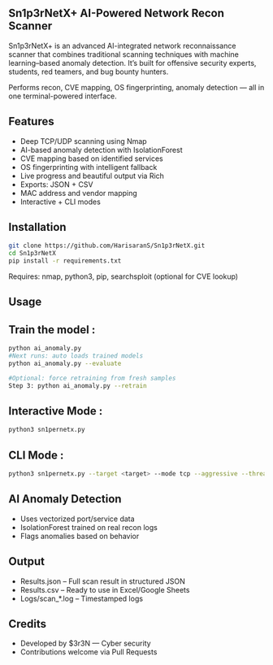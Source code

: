 ## Sn1p3rNetX+  AI-Powered Network Recon Scanner

Sn1p3rNetX+ is an advanced AI-integrated network reconnaissance scanner that combines traditional scanning techniques with machine learning–based anomaly detection. 
It’s built for offensive security experts, students, red teamers, and bug bounty hunters.

Performs recon, CVE mapping, OS fingerprinting, anomaly detection — all in one terminal-powered interface.

## Features

-  Deep TCP/UDP scanning using Nmap
-  AI-based anomaly detection with IsolationForest
-  CVE mapping based on identified services
-  OS fingerprinting with intelligent fallback
-  Live progress and beautiful output via Rich
-  Exports: JSON + CSV
-  MAC address and vendor mapping
-  Interactive + CLI modes

## Installation

```bash
git clone https://github.com/HarisaranS/Sn1p3rNetX.git
cd Sn1p3rNetX
pip install -r requirements.txt
```

Requires: nmap, python3, pip, searchsploit (optional for CVE lookup)

## Usage

## Train the model : 

```bash
python ai_anomaly.py 
#Next runs: auto loads trained models 
python ai_anomaly.py --evaluate 
```
```bash
#Optional: force retraining from fresh samples 
Step 3: python ai_anomaly.py --retrain 
```

## Interactive Mode :
```bash
python3 sn1pernetx.py
```
## CLI Mode :
```bash
python3 sn1pernetx.py --target <target> --mode tcp --aggressive --threads 30 --fresh
```
## AI Anomaly Detection

- Uses vectorized port/service data
- IsolationForest trained on real recon logs
- Flags anomalies based on behavior

## Output

- Results.json – Full scan result in structured JSON
- Results.csv – Ready to use in Excel/Google Sheets
- Logs/scan_*.log – Timestamped logs

## Credits

- Developed by $3r3N — Cyber security
- Contributions welcome via Pull Requests
